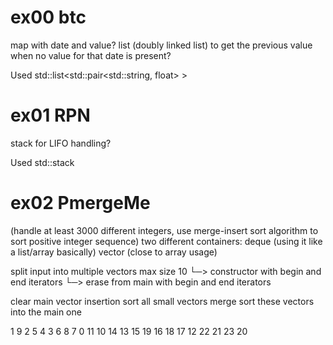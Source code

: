 # ex00 btc
map with date and value?
list (doubly linked list) to get the previous value when no value for that date is present?

Used std::list<std::pair<std::string, float> >


# ex01 RPN
stack for LIFO handling?

Used std::stack<float>


# ex02 PmergeMe
(handle at least 3000 different integers, use merge-insert sort algorithm to sort positive integer sequence)
two different containers:
deque (using it like a list/array basically)
vector (close to array usage)

split input into multiple vectors max size 10
└─> constructor     with begin and end iterators
└─> erase from main with begin and end iterators

clear main vector
insertion sort all small vectors
merge sort these vectors into the main one


1 9 2 5 4 3 6 8 7 0 11 10 14 13 15 19 16 18 17 12 22 21 23 20